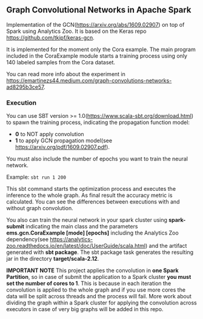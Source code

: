 ## Graph Convolutional Networks in Apache Spark

Implementation of the GCN(https://arxiv.org/abs/1609.02907) on top of Spark using Analytics Zoo. It is based on the Keras repo https://github.com/tkipf/keras-gcn.

It is implemented for the moment only the Cora example. The main program included in the CoraExample module starts a training process using only 140 labeled samples from the Cora dataset.

You can read more info about the experiment in https://emartinezs44.medium.com/graph-convolutions-networks-ad8295b3ce57.

### Execution

You can use SBT version >= 1.0(https://www.scala-sbt.org/download.html) to spawn the training process, indicating the propagation function model:
- **0** to NOT apply convolution
- **1** to apply GCN propagation model(see https://arxiv.org/pdf/1609.02907.pdf).

You must also include the number of epochs you want to train the neural network.

Example:
	```sbt run 1 200```

This sbt command starts the optimization process and executes the inference to the whole graph. As final result the accuracy metric is calculated. You can see the differences between executions with and without graph convolution.

You also can train the neural network in your spark cluster using **spark-submit** indicating the main class and the parameters **ems.gcn.CoraExample [mode] [epochs]** including the Analytics Zoo dependency(see https://analytics-zoo.readthedocs.io/en/latest/doc/UserGuide/scala.html) and the artifact generated with **sbt package**. The sbt package task generates the resulting jar in the directory **target/scala-2.12**.

**IMPORTANT NOTE**
This project applies the convolution in **one Spark Partition**, so in case of submit the application to a Spark cluster **you must set the number of cores to 1**. This is because in each iteration the convolution is applied to the whole graph and if you use more cores the data will be split across threads and the process will fail. More work about dividing the graph within a Spark cluster for applying the convolution across executors in case of very big graphs will be added in this repo.